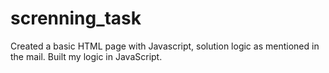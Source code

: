 # screnning_task

Created a basic HTML page with Javascript, solution logic as mentioned in the mail. Built my logic in JavaScript.
